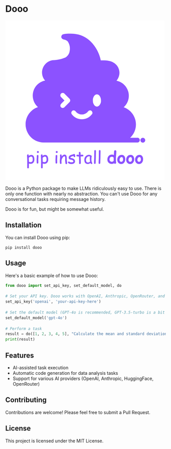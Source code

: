 # Dooo
![Dooo Logo](https://raw.githubusercontent.com/andrewgcodes/dooo/main/dooo.png)

Dooo is a Python package to make LLMs ridiculously easy to use. There is only one function with nearly no abstraction. You can't use Dooo for any conversational tasks requiring message history.

Dooo is for fun, but might be somewhat useful.
## Installation

You can install Dooo using pip:

```
pip install dooo
```

## Usage

Here's a basic example of how to use Dooo:

```python
from dooo import set_api_key, set_default_model, do

# Set your API key. Dooo works with OpenAI, Anthropic, OpenRouter, and Hugging Face.
set_api_key('openai', 'your-api-key-here') 

# Set the default model (GPT-4o is recommended, GPT-3.5-turbo is a bit too dumb)
set_default_model('gpt-4o')

# Perform a task
result = do([1, 2, 3, 4, 5], "Calculate the mean and standard deviation")
print(result)
```

## Features

- AI-assisted task execution
- Automatic code generation for data analysis tasks
- Support for various AI providers (OpenAI, Anthropic, HuggingFace, OpenRouter)

## Contributing

Contributions are welcome! Please feel free to submit a Pull Request.

## License

This project is licensed under the MIT License.